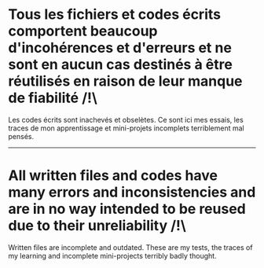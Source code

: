 # Tous les fichiers et codes écrits comportent beaucoup d'incohérences et d'erreurs et ne sont en aucun cas destinés à être réutilisés en raison de leur manque de fiabilité /!\ 
Les codes écrits sont inachevés et obselètes. Ce sont ici mes essais, les traces de mon apprentissage et mini-projets incomplets terriblement mal pensés.

---

# All written files and codes have many errors and inconsistencies and are in no way intended to be reused due to their unreliability /!\
Written files are incomplete and outdated. These are my tests, the traces of my learning and incomplete mini-projects terribly badly thought.
